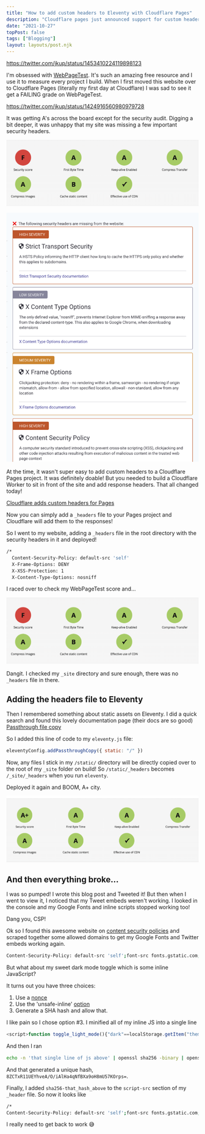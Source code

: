 ```yaml
---
title: "How to add custom headers to Eleventy with Cloudflare Pages"
description: "Cloudflare pages just announced support for custom headers. Here's how to add them to your Eleventy site."
date: "2021-10-27"
topPost: false
tags: ["Blogging"]
layout: layouts/post.njk
---
```


https://twitter.com/jkup/status/1453410224119898123

I'm obsessed with [WebPageTest](https://www.webpagetest.org/). It's such an amazing free resource and I use it to measure every project I build. When I first moved this website over to Cloudflare Pages (literally my first day at Cloudflare) I was sad to see it get a FAILING grade on WebPageTest.

https://twitter.com/jkup/status/1424916560980979728

It was getting A's across the board except for the security audit. Digging a bit deeper, it was unhappy that my site was missing a few important security headers.

![WebPageTest Security Failing](/img/webpagetest-security-failing.png)

![WebPageTest Security Details Page](/img/webpagetest-security-reasons.png)

At the time, it wasn't super easy to add custom headers to a Cloudflare Pages project. It was definitely doable! But you needed to build a Cloudflare Worker to sit in front of the site and add response headers. That all changed today!

[Cloudflare adds custom headers for Pages](https://blog.cloudflare.com/custom-headers-for-pages/)

Now you can simply add a `_headers` file to your Pages project and Cloudflare will add them to the responses!

So I went to my website, adding a `_headers` file in the root directory with the security headers in it and deployed!

```bash
/*
  Content-Security-Policy: default-src 'self'
  X-Frame-Options: DENY
  X-XSS-Protection: 1
  X-Content-Type-Options: nosniff
```

I raced over to check my WebPageTest score and...

![WebPageTest Security Failing](/img/webpagetest-security-failing.png)

Dangit. I checked my `_site` directory and sure enough, there was no `_headers` file in there.

## Adding the headers file to Eleventy

Then I remembered something about static assets on Eleventy. I did a quick search and found this lovely documentation page (their docs are so good) [Passthrough file copy](https://www.11ty.dev/docs/copy/)

So I added this line of code to my `eleventy.js` file:

```javascript
eleventyConfig.addPassthroughCopy({ static: "/" })
```

Now, any files I stick in my `/static/` directory will be directly copied over to the root of my `_site` folder on build! So `/static/_headers` becomes `/_site/_headers` when you run `eleventy`.

Deployed it again and BOOM, A+ city.

![WebPageTest All A's](/img/webpagetest-cloudflare-pages.png)

## And then everything broke...

I was so pumped! I wrote this blog post and Tweeted it! But then when I went to view it, I noticed that my Tweet embeds weren't working. I looked in the console and my Google Fonts and inline scripts stopped working too!

Dang you, CSP!

Ok so I found this awesome website on [content security policies](https://content-security-policy.com/) and scraped together some allowed domains to get my Google Fonts and Twitter embeds working again.

```bash
Content-Security-Policy: default-src 'self';font-src fonts.gstatic.com;style-src 'self' fonts.googleapis.com 'sha256-5g0QXxO6NfvHJ6Uf5BK/hqQHtso8ZOdjlnbyKtYLvwc='; script-src 'self' platform.twitter.com syndication.twitter.com; frame-src 'self' platform.twitter.com
```

But what about my sweet dark mode toggle which is some inline JavaScript?

It turns out you have three choices:

1. Use a [nonce](https://content-security-policy.com/nonce/)
2. Use the 'unsafe-inline' [option](https://content-security-policy.com/unsafe-inline/)
3. Generate a SHA hash and allow that.

I like pain so I chose option #3. I minified all of my inline JS into a single line

```javascript
<script>function toggle_light_mode(){"dark"==localStorage.getItem("theme")?(localStorage.setItem("theme","light"),document.documentElement.setAttribute("data-theme","light")):(localStorage.setItem("theme","dark"),document.documentElement.setAttribute("data-theme","dark"))}"dark"===localStorage.getItem("theme")?document.documentElement.setAttribute("data-theme","dark"):document.documentElement.setAttribute("data-theme","light");</script>
```

And then I ran

```bash
echo -n 'that single line of js above' | openssl sha256 -binary | openssl base64
```

And that generated a unique hash, `8ZCTxR11UEYhveA/O/iAlHa4qNfBXa9oH8mU57KOrps=`.

Finally, I added `sha256-that_hash_above` to the `script-src` section of my `_header` file. So now it looks like

```bash
/*
Content-Security-Policy: default-src 'self';font-src fonts.gstatic.com;style-src 'self' fonts.googleapis.com 'sha256-5g0QXxO6NfvHJ6Uf5BK/hqQHtso8ZOdjlnbyKtYLvwc='; script-src 'self' platform.twitter.com syndication.twitter.com 'sha256-8ZCTxR11UEYhveA/O/iAlHa4qNfBXa9oH8mU57KOrps='; frame-src 'self' platform.twitter.com
```

I really need to get back to work 😅